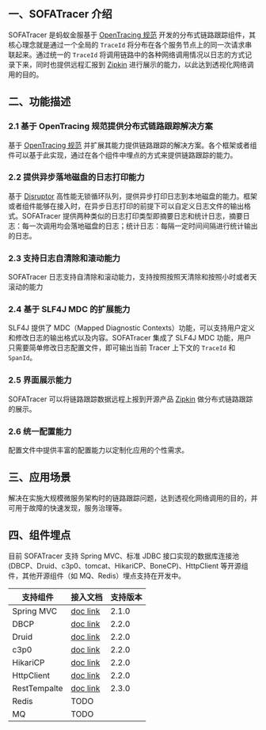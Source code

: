 ## 一、SOFATracer 介绍

SOFATracer 是蚂蚁金服基于 [OpenTracing 规范](http://opentracing.io/documentation/pages/spec.html) 开发的分布式链路跟踪组件，其核心理念就是通过一个全局的 `TraceId` 将分布在各个服务节点上的同一次请求串联起来。通过统一的 `TraceId` 将调用链路中的各种网络调用情况以日志的方式记录下来，同时也提供远程汇报到 [Zipkin](https://zipkin.io/) 进行展示的能力，以此达到透视化网络调用的目的。

## 二、功能描述

### 2.1 基于 OpenTracing 规范提供分布式链路跟踪解决方案

基于 [OpenTracing 规范](http://opentracing.io/documentation/pages/spec.html) 并扩展其能力提供链路跟踪的解决方案。各个框架或者组件可以基于此实现，通过在各个组件中埋点的方式来提供链路跟踪的能力。

### 2.2 提供异步落地磁盘的日志打印能力

基于 [Disruptor](https://github.com/LMAX-Exchange/disruptor) 高性能无锁循环队列，提供异步打印日志到本地磁盘的能力。框架或者组件能够在接入时，在异步日志打印的前提下可以自定义日志文件的输出格式。SOFATracer 提供两种类似的日志打印类型即摘要日志和统计日志，摘要日志：每一次调用均会落地磁盘的日志；统计日志：每隔一定时间间隔进行统计输出的日志。

### 2.3 支持日志自清除和滚动能力

SOFATracer 日志支持自清除和滚动能力，支持按照按照天清除和按照小时或者天滚动的能力

### 2.4 基于 SLF4J MDC 的扩展能力

SLF4J 提供了 MDC（Mapped Diagnostic Contexts）功能，可以支持用户定义和修改日志的输出格式以及内容。SOFATracer 集成了 SLF4J MDC 功能，用户只需要简单修改日志配置文件，即可输出当前 Tracer 上下文的 `TraceId` 和 `SpanId`。

### 2.5 界面展示能力

SOFATracer 可以将链路跟踪数据远程上报到开源产品 [Zipkin](https://zipkin.io/) 做分布式链路跟踪的展示。

### 2.6 统一配置能力

配置文件中提供丰富的配置能力以定制化应用的个性需求。

## 三、应用场景

解决在实施大规模微服务架构时的链路跟踪问题，达到透视化网络调用的目的，并可用于故障的快速发现，服务治理等。

## 四、组件埋点
目前 SOFATracer 支持 Spring MVC、标准 JDBC 接口实现的数据库连接池(DBCP、Druid、c3p0、tomcat、HikariCP、BoneCP)、HttpClient 等开源组件，其他开源组件（如 MQ、Redis）埋点支持在开发中。

支持组件 | 接入文档 | 支持版本
--------- | -------------  | -------------
Spring MVC | [doc link](https://www.sofastack.tech/sofa-tracer/docs/Usage_Of_MVC) | 2.1.0
DBCP | [doc link](https://www.sofastack.tech/sofa-tracer/docs/Usage_Of_Datasource) | 2.2.0
Druid | [doc link](https://www.sofastack.tech/sofa-tracer/docs/Usage_Of_Datasource) | 2.2.0
c3p0 | [doc link](https://www.sofastack.tech/sofa-tracer/docs/Usage_Of_Datasource) | 2.2.0
HikariCP | [doc link](https://www.sofastack.tech/sofa-tracer/docs/Usage_Of_Datasource) | 2.2.0
HttpClient | [doc link](https://www.sofastack.tech/sofa-tracer/docs/Usage_Of_Datasource) | 2.2.0
RestTempalte | [doc link](https://www.sofastack.tech/sofa-tracer/docs/Usage_Of_RestTemplate) | 2.3.0
Redis | TODO | 
MQ | TODO | 

